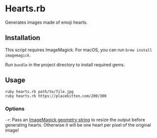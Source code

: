 Hearts.rb
=========

Generates images made of emoji hearts.

Installation
------------

This script requires ImageMagick. For macOS, you can run
`brew install imagemagick`.

Run `bundle` in the project directory to install required gems.

Usage
-----

``` sh
ruby hearts.rb path/to/file.jpg
ruby hearts.rb https://placekitten.com/200/300
```

### Options

`-r`: Pass an [ImageMagick geometry string](https://imagemagick.org/script/command-line-processing.php#geometry)
to resize the output before generating hearts. Otherwise it will be one heart
per pixel of the original image!
